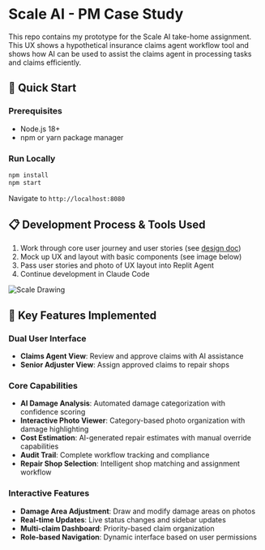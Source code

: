 # Scale AI - PM Case Study

This repo contains my prototype for the Scale AI take-home assignment. This UX shows a hypothetical insurance claims agent workflow tool and shows how AI can be used to assist the claims agent in processing tasks and claims efficiently.

## 🚀 Quick Start

### Prerequisites
- Node.js 18+
- npm or yarn package manager

### Run Locally
```bash
npm install
npm start
```
Navigate to `http://localhost:8080`

## 📋 Development Process & Tools Used

1. Work through core user journey and user stories (see [design doc](https://docs.google.com/document/d/1aBAlycmtJP4GJ_r2mEfsx2clJXPsl-OE4oFDI-Wf8WE/edit?tab=t.0))
2. Mock up UX and layout with basic components (see image below)
3. Pass user stories and photo of UX layout into Replit Agent
4. Continue development in Claude Code

![Scale Drawing](https://github.com/user-attachments/assets/3528b384-03d1-4f6f-a416-f945e032efcd)

## 🎯 Key Features Implemented

### Dual User Interface
- **Claims Agent View**: Review and approve claims with AI assistance
- **Senior Adjuster View**: Assign approved claims to repair shops

### Core Capabilities
- **AI Damage Analysis**: Automated damage categorization with confidence scoring
- **Interactive Photo Viewer**: Category-based photo organization with damage highlighting
- **Cost Estimation**: AI-generated repair estimates with manual override capabilities
- **Audit Trail**: Complete workflow tracking and compliance
- **Repair Shop Selection**: Intelligent shop matching and assignment workflow

### Interactive Features
- **Damage Area Adjustment**: Draw and modify damage areas on photos
- **Real-time Updates**: Live status changes and sidebar updates
- **Multi-claim Dashboard**: Priority-based claim organization
- **Role-based Navigation**: Dynamic interface based on user permissions
